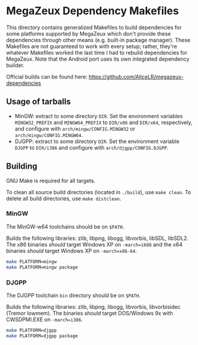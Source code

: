 # MegaZeux Dependency Makefiles

This directory contains generalized Makefiles to build dependencies for
some platforms supported by MegaZeux which don't provide these dependencies
through other means (e.g. built-in package manager). These Makefiles are
not guaranteed to work with every setup; rather, they're whatever Makefiles
worked the last time I had to rebuild dependencies for MegaZeux. Note that
the Android port uses its own integrated dependency builder.

Official builds can be found here: https://github.com/AliceLR/megazeux-dependencies

## Usage of tarballs

* MinGW: extract to some directory `DIR`. Set the environment variables `MINGW32_PREFIX`
  and `MINGW64_PREFIX` to `DIR/x86` and `DIR/x64`, respectively, and configure with
  `arch/mingw/CONFIG.MINGW32` or `arch/mingw/CONFIG.MINGW64`.
* DJGPP: extract to some directory `DIR`. Set the environment variable `DJGPP`
  to `DIR/i386` and configure with `arch/djgpp/CONFIG.DJGPP`.

## Building

GNU Make is required for all targets.

To clean all source build directories (located in `./build`), use `make clean`.
To delete all build directories, use `make distclean`.

### MinGW
The MinGW-w64 toolchains should be on `$PATH`.

Builds the following libraries: zlib, libpng, libogg, libvorbis, libSDL, libSDL2.
The x86 binaries *should* target Windows XP on  `-march=i686` and
the x64 binaries *should* target Windows XP on `-march=x86-64`.

```sh
make PLATFORM=mingw
make PLATFORM=mingw package
```

### DJGPP
The DJGPP toolchain `bin` directory should be on `$PATH`.

Builds the following libraries: zlib, libpng, libogg, libvorbis,
libvorbisidec (Tremor lowmem).
The binaries *should* target DOS/Windows 9x with CWSDPMI.EXE on `-march=i386`.

```sh
make PLATFORM=djgpp
make PLATFORM=djgpp package
```
